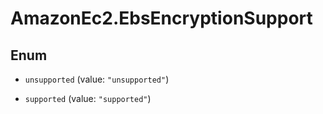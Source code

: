 # AmazonEc2.EbsEncryptionSupport

## Enum


* `unsupported` (value: `"unsupported"`)

* `supported` (value: `"supported"`)


